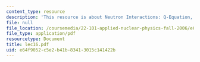 ```yaml
---
content_type: resource
description: 'This resource is about Neutron Interactions: Q-Equation, Elastic Scattering.'
file: null
file_location: /coursemedia/22-101-applied-nuclear-physics-fall-2006/e64f9052c5e2b41b83413015c141422b_lec16.pdf
file_type: application/pdf
resourcetype: Document
title: lec16.pdf
uid: e64f9052-c5e2-b41b-8341-3015c141422b
---
```

